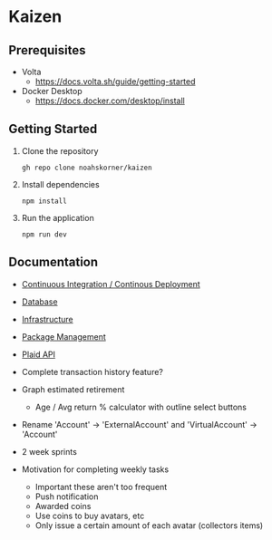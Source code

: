 # Kaizen

## Prerequisites

- Volta
  - https://docs.volta.sh/guide/getting-started
- Docker Desktop
  - https://docs.docker.com/desktop/install

## Getting Started

1. Clone the repository

   ```
   gh repo clone noahskorner/kaizen
   ```

2. Install dependencies

   ```
   npm install
   ```

3. Run the application

   ```
   npm run dev
   ```

## Documentation

- [Continuous Integration / Continous Deployment](./docs/ci-cd.md)
- [Database](./docs/database.md)
- [Infrastructure](./infrastructure/README.md)
- [Package Management](./docs/packages.md)
- [Plaid API](https://plaid.com/docs/)

- Complete transaction history feature?
- Graph estimated retirement
  - Age / Avg return % calculator with outline select buttons
- Rename 'Account' -> 'ExternalAccount' and 'VirtualAccount' -> 'Account'
- 2 week sprints
- Motivation for completing weekly tasks
  - Important these aren't too frequent
  - Push notification
  - Awarded coins
  - Use coins to buy avatars, etc
  - Only issue a certain amount of each avatar (collectors items)
